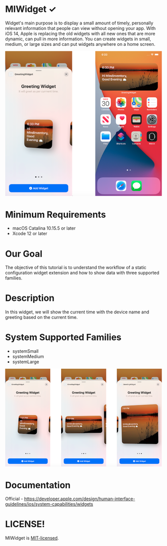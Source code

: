 # MIWidget ✓

Widget's main purpose is to display a small amount of timely, personally relevant information that people can view without opening your app. With iOS 14, Apple is replacing the old widgets with all new ones that are more dynamic, can pull in more information. You can create widgets in small, medium, or large sizes and can put widgets anywhere on a home screen.

<img src="/Images/Screenshot 1.png">

# Minimum Requirements

- macOS Catalina 10.15.5 or later
- Xcode 12 or later

# Our Goal

The objective of this tutorial is to understand the workflow of a static configuration widget extension and how to show data with three supported families.

# Description 

In this widget, we will show the current time with the device name and greeting based on the current time.

# System Supported Families

- systemSmall 
- systemMedium
- systemLarge

<img src="/Images/Screenshot 2.png">

# Documentation 
 
Official - https://developer.apple.com/design/human-interface-guidelines/ios/system-capabilities/widgets

# LICENSE!
MIWidget is <a href="/Mindinventory/MIWidget/blob/master/LICENSE">MIT-licensed</a>.
